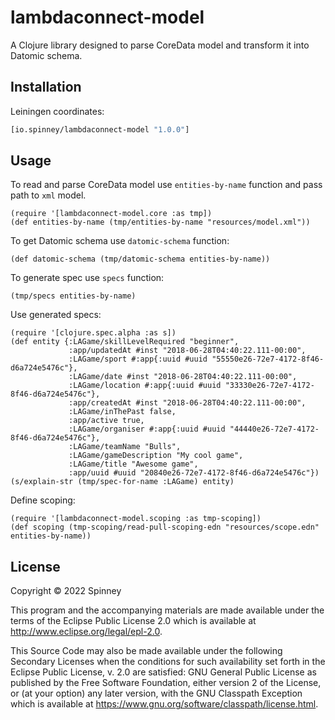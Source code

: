 # lambdaconnect-model

A Clojure library designed to parse CoreData model and transform it into Datomic schema.

## Installation

Leiningen coordinates:
```clojure
[io.spinney/lambdaconnect-model "1.0.0"]
```

## Usage

To read and parse CoreData model use `entities-by-name` function and pass path to `xml` model.

```
(require '[lambdaconnect-model.core :as tmp])
(def entities-by-name (tmp/entities-by-name "resources/model.xml"))
```

To get Datomic schema use `datomic-schema` function:

```
(def datomic-schema (tmp/datomic-schema entities-by-name))
```

To generate spec use `specs` function:

```
(tmp/specs entities-by-name)
```

Use generated specs:

```
(require '[clojure.spec.alpha :as s])
(def entity {:LAGame/skillLevelRequired "beginner",
             :app/updatedAt #inst "2018-06-28T04:40:22.111-00:00",
             :LAGame/sport #:app{:uuid #uuid "55550e26-72e7-4172-8f46-d6a724e5476c"},
             :LAGame/date #inst "2018-06-28T04:40:22.111-00:00",
             :LAGame/location #:app{:uuid #uuid "33330e26-72e7-4172-8f46-d6a724e5476c"},
             :app/createdAt #inst "2018-06-28T04:40:22.111-00:00",
             :LAGame/inThePast false,
             :app/active true,
             :LAGame/organiser #:app{:uuid #uuid "44440e26-72e7-4172-8f46-d6a724e5476c"},
             :LAGame/teamName "Bulls",
             :LAGame/gameDescription "My cool game",
             :LAGame/title "Awesome game",
             :app/uuid #uuid "20840e26-72e7-4172-8f46-d6a724e5476c"})
(s/explain-str (tmp/spec-for-name :LAGame) entity)
```

Define scoping:

```
(require '[lambdaconnect-model.scoping :as tmp-scoping])
(def scoping (tmp-scoping/read-pull-scoping-edn "resources/scope.edn" entities-by-name))
```

## License

Copyright © 2022 Spinney

This program and the accompanying materials are made available under the
terms of the Eclipse Public License 2.0 which is available at
http://www.eclipse.org/legal/epl-2.0.

This Source Code may also be made available under the following Secondary
Licenses when the conditions for such availability set forth in the Eclipse
Public License, v. 2.0 are satisfied: GNU General Public License as published by
the Free Software Foundation, either version 2 of the License, or (at your
option) any later version, with the GNU Classpath Exception which is available
at https://www.gnu.org/software/classpath/license.html.